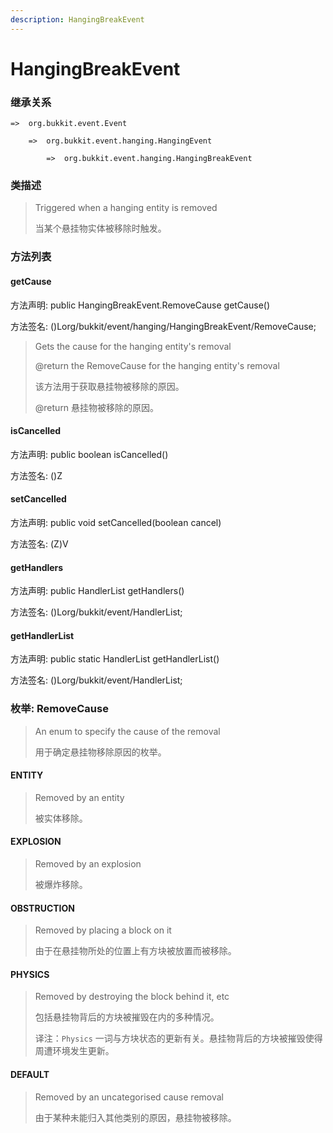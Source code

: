 ```yaml
---
description: HangingBreakEvent
---
```


# HangingBreakEvent

### 继承关系

    =>  org.bukkit.event.Event

        =>  org.bukkit.event.hanging.HangingEvent

            =>  org.bukkit.event.hanging.HangingBreakEvent

### 类描述

> Triggered when a hanging entity is removed
>
> 当某个悬挂物实体被移除时触发。

### 方法列表

#### getCause

方法声明: public HangingBreakEvent.RemoveCause getCause()

方法签名: ()Lorg/bukkit/event/hanging/HangingBreakEvent/RemoveCause;

> Gets the cause for the hanging entity's removal
>
> @return the RemoveCause for the hanging entity's removal
>
> 该方法用于获取悬挂物被移除的原因。
>
> @return 悬挂物被移除的原因。

#### isCancelled

方法声明: public boolean isCancelled()

方法签名: ()Z

#### setCancelled

方法声明: public void setCancelled(boolean cancel)

方法签名: (Z)V

#### getHandlers

方法声明: public HandlerList getHandlers()

方法签名: ()Lorg/bukkit/event/HandlerList;

#### getHandlerList

方法声明: public static HandlerList getHandlerList()

方法签名: ()Lorg/bukkit/event/HandlerList;

### 枚举: RemoveCause

> An enum to specify the cause of the removal
>
> 用于确定悬挂物移除原因的枚举。

#### ENTITY

> Removed by an entity
>
> 被实体移除。

#### EXPLOSION

> Removed by an explosion
>
> 被爆炸移除。

#### OBSTRUCTION

> Removed by placing a block on it
>
> 由于在悬挂物所处的位置上有方块被放置而被移除。

#### PHYSICS

> Removed by destroying the block behind it, etc
>
> 包括悬挂物背后的方块被摧毁在内的多种情况。
>
> 译注：`Physics` 一词与方块状态的更新有关。悬挂物背后的方块被摧毁使得周遭环境发生更新。

#### DEFAULT

> Removed by an uncategorised cause removal
>
> 由于某种未能归入其他类别的原因，悬挂物被移除。